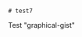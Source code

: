                                                                                                                                                                                                                                                                                                                                                                                                                                                                                                                                                                                                                                                                                                                                                       # test7
Test "graphical-gist"